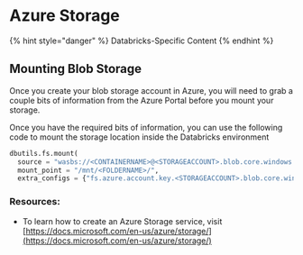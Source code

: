 # Azure Storage

{% hint style="danger" %}
Databricks-Specific Content
{% endhint %}

## Mounting Blob Storage

Once you create your blob storage account in Azure, you will need to grab a couple bits of information from the Azure Portal before you mount your storage.



Once you have the required bits of information, you can use the following code to mount the storage location inside the Databricks environment

```python
dbutils.fs.mount(
  source = "wasbs://<CONTAINERNAME>@<STORAGEACCOUNT>.blob.core.windows.net",
  mount_point = "/mnt/<FOLDERNAME>/",
  extra_configs = {"fs.azure.account.key.<STORAGEACCOUNT>.blob.core.windows.net":"<KEYGOESHERE>"})
```

### Resources:

* To learn how to create an Azure Storage service, visit [https://docs.microsoft.com/en-us/azure/storage/](https://docs.microsoft.com/en-us/azure/storage/)

